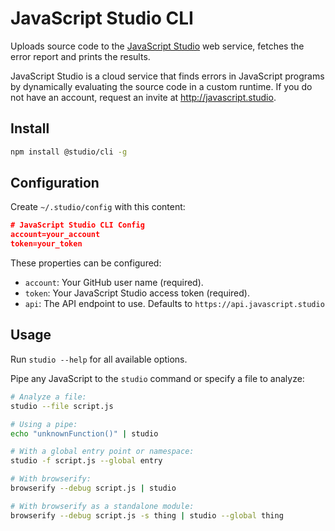# JavaScript Studio CLI

Uploads source code to the [JavaScript Studio][1] web service, fetches the
error report and prints the results.

JavaScript Studio is a cloud service that finds errors in JavaScript programs
by dynamically evaluating the source code in a custom runtime. If you do not
have an account, request an invite at <http://javascript.studio>.

## Install

```bash
npm install @studio/cli -g
```

## Configuration

Create `~/.studio/config` with this content:

```json
# JavaScript Studio CLI Config
account=your_account
token=your_token
```

These properties can be configured:

- `account`: Your GitHub user name (required).
- `token`: Your JavaScript Studio access token (required).
- `api`: The API endpoint to use. Defaults to `https://api.javascript.studio`

## Usage

Run `studio --help` for all available options.

Pipe any JavaScript to the `studio` command or specify a file to analyze:

```bash
# Analyze a file:
studio --file script.js

# Using a pipe:
echo "unknownFunction()" | studio

# With a global entry point or namespace:
studio -f script.js --global entry

# With browserify:
browserify --debug script.js | studio

# With browserify as a standalone module:
browserify --debug script.js -s thing | studio --global thing
```

[1]: http://javascript.studio
